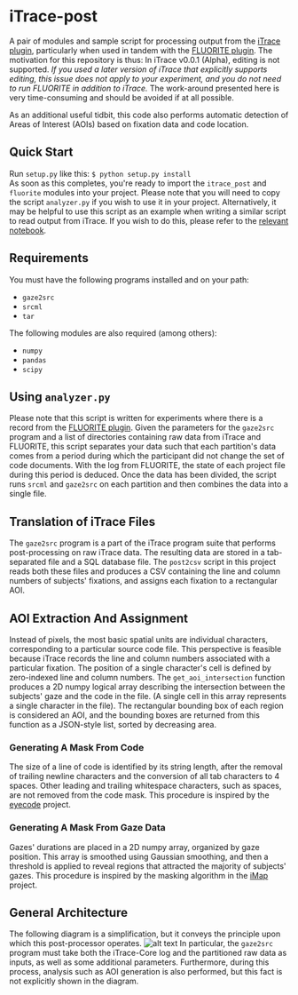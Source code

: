 # iTrace-post
A pair of modules and sample script for processing output from the [iTrace plugin](www.i-trace.org),
particularly when used in tandem with the [FLUORITE plugin](http://www.cs.cmu.edu/~fluorite/).
The motivation for this repository is thus: In iTrace v0.0.1 (Alpha), editing is not supported. 
*If you used a later version of iTrace that explicitly supports editing, this issue does not apply 
to your experiment, and you do not need to run FLUORITE in addition to iTrace.* The work-around 
presented here is very time-consuming and should be avoided if at all possible.

As an additional useful tidbit, this code also performs automatic detection of Areas of Interest (AOIs) 
based on fixation data and code location.

## Quick Start
Run `setup.py` like this:
```$ python setup.py install```  
As soon as this completes, you're ready to import the `itrace_post` and `fluorite` 
modules into your project. Please note that you will need to copy the script 
`analyzer.py` if you wish to use it in your project. Alternatively, it may be helpful to use this 
script as an example when writing a similar script to read output from iTrace.
If you wish to do this, please refer to the [relevant notebook](examples/iTrace_post_processing.ipynb).

## Requirements
You must have the following programs installed and on your path:
* `gaze2src`
* `srcml`
* `tar`

The following modules are also required (among others):
* `numpy`
* `pandas`
* `scipy`

## Using `analyzer.py`
Please note that this script is written for experiments where there is a 
record from the [FLUORITE plugin](http://www.cs.cmu.edu/~fluorite/).
Given the parameters for the `gaze2src` program and a
list of directories containing raw data from iTrace and FLUORITE, this script 
separates your data such that each partition's data comes from a period during which the participant did not change the set 
of code documents. With the log from FLUORITE, the state of each project file during this period
is deduced. Once the data has been divided, the script runs `srcml` and `gaze2src` on each 
partition and then combines the data into a single file.

## Translation of iTrace Files
The `gaze2src` program is a part of the iTrace program suite that performs post-processing 
on raw iTrace data. The resulting data are stored in a tab-separated file and a 
SQL database file. The `post2csv` script in this project reads both these files and produces a 
CSV containing the line and column numbers of subjects' fixations, and assigns each fixation to 
a rectangular AOI.

## AOI Extraction And Assignment
Instead of pixels, the most basic spatial units are individual characters, corresponding to a particular source code file.
This perspective is feasible because iTrace records the line and column numbers associated with a
particular fixation. The position of a single character's cell is defined by zero-indexed line 
and column numbers. The `get_aoi_intersection` function produces a 2D numpy logical array describing 
the intersection between the subjects' gaze and the code in the file. (A single cell in this array 
represents a single character in the file). The rectangular bounding box of each region is considered
an AOI, and the bounding boxes are returned from this function as a JSON-style list, sorted by decreasing
area.

### Generating A Mask From Code
The size of a line of code is identified by its string length, after the removal of trailing newline 
characters and the conversion of all tab characters to 4 spaces. Other leading and trailing whitespace 
characters, such as spaces, are not removed from the code mask. This procedure is inspired by the 
[eyecode](https://github.com/synesthesiam/eyecode) project.

### Generating A Mask From Gaze Data
Gazes' durations are placed in a 2D numpy array, organized by gaze position. This array is smoothed
using Gaussian smoothing, and then a threshold is applied to reveal regions that attracted the 
majority of subjects' gazes. This procedure is inspired by the masking algorithm in the
[iMap](https://github.com/iBMLab/iMap4) project.

## General Architecture
The following diagram is a simplification, but it conveys the principle upon which this post-processor
operates.
![alt text](img/chart.png)
In particular, the `gaze2src` program must take both the iTrace-Core log and the partitioned raw data
as inputs, as well as some additional parameters. Furthermore, during this process, analysis such as AOI generation 
is also performed, but this fact is not explicitly shown in the diagram.
